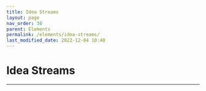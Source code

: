 ```yaml
---
title: Idea Streams
layout: page
nav_order: 30
parent: Elements
permalink: /elements/idea-streams/
last_modified_date: 2022-12-04 10:40
---
```


# Idea Streams

----------------
